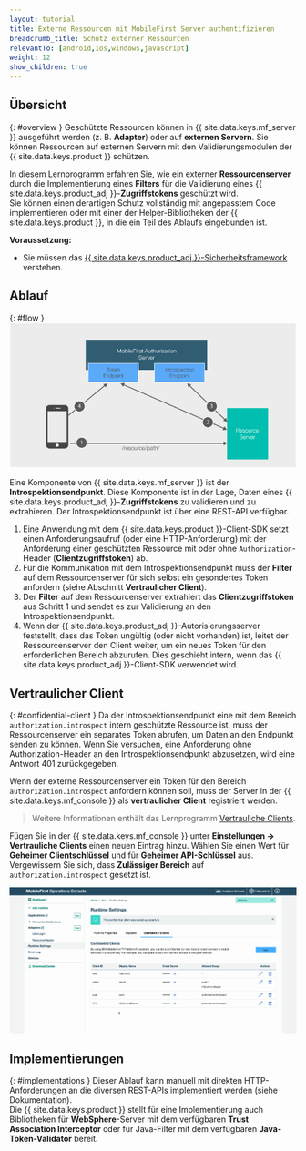 ```yaml
---
layout: tutorial
title: Externe Ressourcen mit MobileFirst Server authentifizieren
breadcrumb_title: Schutz externer Ressourcen
relevantTo: [android,ios,windows,javascript]
weight: 12
show_children: true
---
```

<!-- NLS_CHARSET=UTF-8 -->
## Übersicht
{: #overview }
Geschützte Ressourcen können in {{ site.data.keys.mf_server }}
ausgeführt werden (z. B. **Adapter**) oder auf **externen Servern**. Sie können Ressourcen auf externen Servern mit den
Validierungsmodulen der {{ site.data.keys.product }} schützen.

In diesem Lernprogramm erfahren Sie, wie ein externer **Ressourcenserver**
durch die Implementierung eines **Filters** für die Validierung eines
{{ site.data.keys.product_adj }}-**Zugriffstokens** geschützt wird.  
Sie können einen derartigen Schutz vollständig mit angepasstem Code implementieren oder mit
einer der Helper-Bibliotheken der {{ site.data.keys.product }}, in die ein Teil des Ablaufs eingebunden ist. 

**Voraussetzung:**  

* Sie müssen das [{{ site.data.keys.product_adj }}-Sicherheitsframework](../) verstehen.

## Ablauf
{: #flow }
![Diagramm zum Schutz externer Ressourcen](external_resources_flow.jpg)

Eine Komponente von {{ site.data.keys.mf_server }} ist der
**Introspektionsendpunkt**. Diese Komponente ist in der Lage,
Daten eines {{ site.data.keys.product_adj }}-**Zugriffstokens** zu validieren und zu extrahieren. Der Introspektionsendpunkt ist über eine
REST-API verfügbar. 

1. Eine Anwendung mit dem {{ site.data.keys.product }}-Client-SDK setzt einen Anforderungsaufruf
(oder eine HTTP-Anforderung) mit der Anforderung einer geschützten Ressource mit oder ohne `Authorization`-Header (**Clientzugriffstoken**) ab.
2. Für die Kommunikation mit dem Introspektionsendpunkt muss der **Filter** auf dem Ressourcenserver für sich selbst ein gesondertes Token anfordern
(siehe Abschnitt **Vertraulicher Client**). 
3. Der **Filter** auf dem Ressourcenserver extrahiert das **Clientzugriffstoken** aus Schritt 1 und sendet es
zur Validierung an den Introspektionsendpunkt. 
4. Wenn der {{ site.data.keys.product_adj }}-Autorisierungsserver feststellt, dass das Token ungültig (oder nicht vorhanden) ist,
leitet der Ressourcenserver den Client
weiter, um ein neues Token für den erforderlichen Bereich abzurufen. Dies geschieht intern, wenn das
{{ site.data.keys.product_adj }}-Client-SDK verwendet wird. 

## Vertraulicher Client
{: #confidential-client }
Da der Introspektionsendpunkt eine mit dem Bereich `authorization.introspect` intern geschützte Ressource ist,
muss der Ressourcenserver ein separates Token abrufen, um Daten an den Endpunkt senden zu können. Wenn Sie versuchen, eine Anforderung ohne Authorization-Header
an den Introspektionsendpunkt abzusetzen, wird eine Antwort 401 zurückgegeben. 

Wenn der externe Ressourcenserver ein Token für den Bereich `authorization.introspect` anfordern können soll,
muss der Server in der
{{ site.data.keys.mf_console }} als **vertraulicher Client** registriert werden.   

> Weitere Informationen enthält das Lernprogramm [Vertrauliche Clients](../confidential-clients/). 

Fügen Sie in der {{ site.data.keys.mf_console }} unter
**Einstellungen → Vertrauliche Clients** einen neuen Eintrag hinzu. Wählen Sie
einen Wert für **Geheimer Clientschlüssel** und für **Geheimer API-Schlüssel** aus. Vergewissern Sie sich, dass
**Zulässiger Bereich** auf `authorization.introspect` gesetzt ist. 

<img class="gifplayer" alt="Vertraulichen Client konfigurieren" src="confidential-client.png"/>

## Implementierungen
{: #implementations }
Dieser Ablauf kann manuell mit direkten HTTP-Anforderungen an die diversen REST-APIs implementiert werden (siehe Dokumentation).   
Die {{ site.data.keys.product }} stellt für eine Implementierung auch Bibliotheken
für **WebSphere**-Server mit dem verfügbaren
**Trust Association Interceptor** oder für Java-Filter mit dem verfügbaren **Java-Token-Validator** bereit. 
